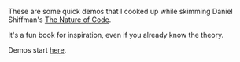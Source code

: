 These are some quick demos that I cooked up while skimming Daniel Shiffman's [The Nature of Code](http://natureofcode.com/book/).

It's a fun book for inspiration, even if you already know the theory.

Demos start [here](http://rileyjshaw.com/nature-of-code/1.html).
